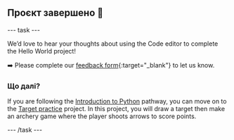 <h2 class="c-project-heading--task">Проєкт завершено 🎉</h2>

\--- task ---

We’d love to hear your thoughts about using the Code editor to complete the Hello World project!

➡️ Please complete our [feedback form](https://form.raspberrypi.org/4873648){:target="_blank"} to let us know.

### Що далі?

If you are following the [Introduction to Python](https://projects.raspberrypi.org/en/raspberrypi/python-intro) pathway, you can move on to the [Target practice](https://projects.raspberrypi.org/en/projects/target-practice) project. In this project, you will draw a target then make an archery game where the player shoots arrows to score points.

\--- /task ---

